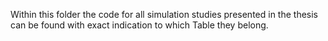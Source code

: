 Within this folder the code for all simulation studies presented in the thesis can be found with exact indication to which Table they belong.
